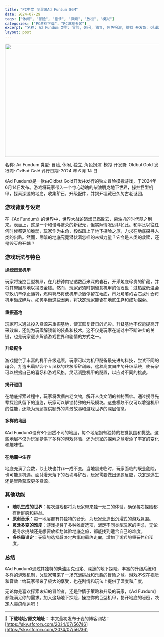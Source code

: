 ```yaml
---
title: "PC中文 至深渊Ad Fundum 86M"
date: 2024-07-29
tags: ["休闲", "冒险", "剧情", "探索", "放松", "模拟"]
categories: ["PC游戏下载", "PC游戏专区"]
excerpt: "名称: Ad Fundum 类型: 冒险, 休闲, 独立, 角色扮演, 模拟 开发商: Oldbut Gold 发行商: Oldbut Gold 发行日期: 2024 年 6 月 14 日 《Ad Fundum》是一款由Oldbut Gold开发并发行的独立冒险模拟游戏，于2024年6月14日发布。&hellip;"
layout: post
---
```


<img class="aligncenter size-full wp-image-56787" src="https://sky.sfcrom.com/wp-content/uploads/2024/07/2024072900493974.webp" alt="" width="660" height="370" />

名称: Ad Fundum
类型: 冒险, 休闲, 独立, 角色扮演, 模拟
开发商: Oldbut Gold
发行商: Oldbut Gold
发行日期: 2024 年 6 月 14 日

《Ad Fundum》是一款由Oldbut Gold开发并发行的独立冒险模拟游戏，于2024年6月14日发布。游戏将玩家带入一个惊心动魄的柴油朋克地下世界，操控巨型机甲，探索深邃的地底，收集矿石，升级配件，并揭开埋藏已久的古老谜团。
<h3>游戏背景与设定</h3>
在《Ad Fundum》的世界中，世界大战的硝烟已然散去，柴油机的时代随之到来。表面上，这是一个和谐与繁荣的新纪元，但实际情况远非如此。和平比以往任何时候都更加脆弱，玩家作为主角，毅然踏上了地下探险之旅，力求在地底探寻人类的出路。然而，黑暗的地底究竟潜伏着怎样的未知力量？它会是人类的救赎，还是毁灭的开端？
<h3>游戏玩法与特色</h3>
<h4>操控巨型机甲</h4>
玩家将操控巨型机甲，在几秒钟内钻透数百米深的岩石，开采地底珍贵的矿藏，并将其带回基地以换取金钱。然而，玩家必须时刻留意机甲的仪表盘：过热或低温会导致机甲停止运转，燃料耗尽将使机甲永远停留在地底，四处坍落的岩石或许会将机甲砸成碎片。如何平衡这些因素，将决定玩家能否在地底生存和成功探索。
<h4>重振基地</h4>
玩家可以通过投入资源来重振基地，使其恢复昔日的光彩。升级基地不仅能提高开采效率，还能为玩家解锁新的装备和技术。这不仅是玩家在游戏中不断进步的关键，也是玩家逐步解锁游戏世界和剧情的方式之一。
<h4>升级配件</h4>
游戏提供了丰富的机甲升级选项，玩家可以为机甲配备最先进的科技，尝试不同的组合，打造出最贴合个人风格的终极采矿利器。这种高度自由的升级系统，使玩家可以根据自己的喜好和游戏风格，灵活调整机甲的配置，以应对不同的挑战。
<h4>揭开谜团</h4>
在地底探索过程中，玩家将发掘古老文物，解开人类文明的神秘面纱。通过搜寻先辈探险队留下的遗迹，玩家可以解锁特殊的升级模块。这些模块不仅可以增强机甲的性能，还能为玩家提供额外的背景故事和游戏世界的深层信息。
<h4>多样的地层</h4>
《Ad Fundum》设有8个迥然不同的地层，每个地层拥有独特的视觉氛围和挑战。这些地层不仅为玩家提供了多样的游戏体验，还为玩家的探索之旅增添了丰富的变化和趣味性。
<h4>在地震中生存</h4>
地底充满了变数，砂土块也并非一成不变。当地震来临时，玩家面临的既是危险，也可能是机遇。面对漫天落下的石块与矿石，玩家需要做出迅速反应，决定是逃生还是冒险获取更多资源。
<h3>其他功能</h3>
<ul>
 	<li><strong>随机生成的世界</strong>：每次游戏都将为玩家带来独一无二的体验，确保每次探险都有新鲜感和挑战。</li>
 	<li><strong>原创音乐</strong>：每一地层都有其独特的音乐，为玩家营造出沉浸式的游戏氛围。</li>
 	<li><strong>灵活多变的难度</strong>：游戏提供了多种难度选项，满足不同类型玩家的需求，无论是寻求挑战还是想要放松地体验地底之旅，都能找到适合自己的难度。</li>
 	<li><strong>多结局设定</strong>：玩家的选择将决定故事的最终走向，增加了游戏的重玩性和深度。</li>
</ul>
<h3>总结</h3>
《Ad Fundum》通过其独特的柴油朋克设定、深邃的地下探险、丰富的升级系统和多样的游戏机制，为玩家带来了一场充满挑战和乐趣的冒险之旅。游戏不仅在视觉和音效上给玩家带来了极大的享受，也在剧情和玩法上提供了深度和广度。

无论你是喜欢探索未知的冒险者，还是钟情于策略和升级的玩家，《Ad Fundum》都能满足你的需求。加入这场地下探险，操控你的巨型机甲，揭开地底的秘密，决定人类的命运吧！

---
📖 **下载地址/原文地址：** 本文最初发布于我的博客网站：[https://sky.sfcrom.com/2024/07/56786](https://sky.sfcrom.com/2024/07/56786)
